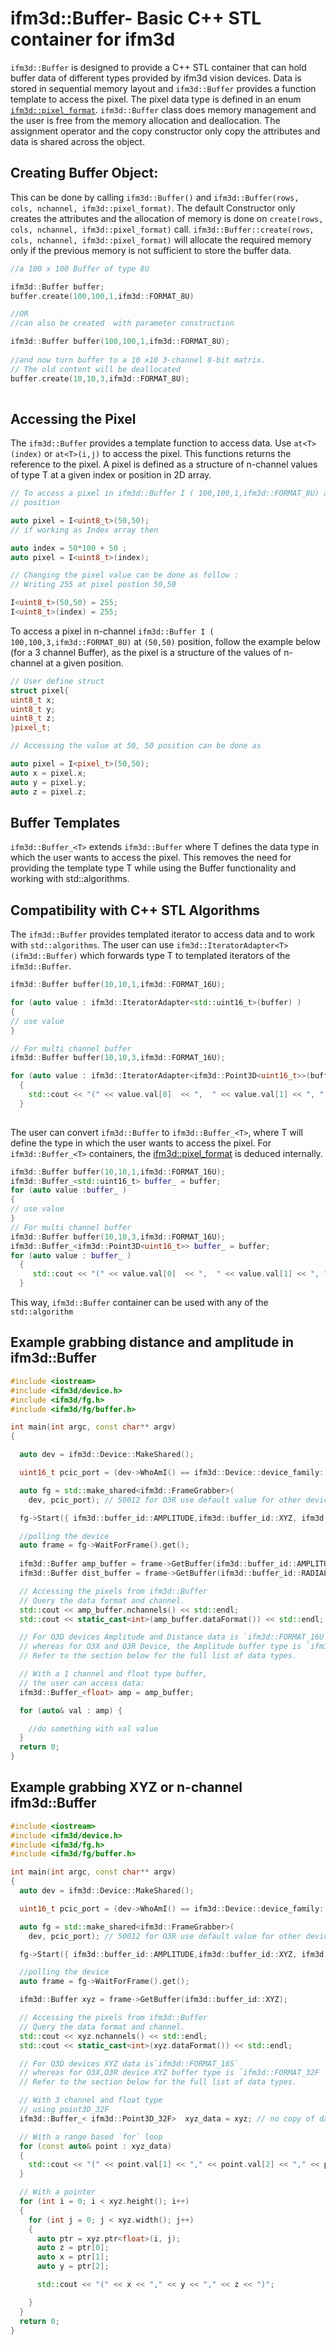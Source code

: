 # ifm3d::Buffer- Basic C++ STL container for ifm3d

```ifm3d::Buffer``` is designed to provide a C++ STL container that can hold
buffer data of different types provided by ifm3d vision devices. Data is stored
in sequential memory layout and ```ifm3d::Buffer``` provides a function template to access
the pixel. The pixel data type is defined in an enum [```ifm3d::pixel_format```](../../../modules/device/include/ifm3d/device/device.h#L69).
```ifm3d::Buffer``` class does memory management and the user is free from the memory allocation
and deallocation. The assignment operator and the copy constructor
only copy the attributes and data is shared across the object.

## Creating Buffer Object:
This can be done by calling ```ifm3d::Buffer()``` and ```ifm3d::Buffer(rows, cols, nchannel, ifm3d::pixel_format)```.
The default Constructor only creates the attributes and the allocation of memory is
done on ```create(rows, cols, nchannel, ifm3d::pixel_format)``` call.
```ifm3d::Buffer::create(rows, cols, nchannel, ifm3d::pixel_format)``` will allocate the required memory
only if the previous memory is not sufficient to store the buffer data.

```cpp
//a 100 x 100 Buffer of type 8U

ifm3d::Buffer buffer;
buffer.create(100,100,1,ifm3d::FORMAT_8U)

//OR
//can also be created  with parameter construction

ifm3d::Buffer buffer(100,100,1,ifm3d::FORMAT_8U);
 
//and now turn buffer to a 10 x10 3-channel 8-bit matrix.
// The old content will be deallocated
buffer.create(10,10,3,ifm3d::FORMAT_8U);
	  
```
## Accessing the Pixel
The ```ifm3d::Buffer``` provides a template function to access data.
Use `at<T>(index)` or `at<T>(i,j)` to access the pixel. This functions returns the reference
to the pixel. A pixel is defined as a structure of n-channel values of type T at a given
index or position in 2D array.

```cpp
// To access a pixel in ifm3d::Buffer I ( 100,100,1,ifm3d::FORMAT_8U) at  50,50
// position

auto pixel = I<uint8_t>(50,50);
// if working as Index array then

auto index = 50*100 + 50 ;
auto pixel = I<uint8_t>(index);

// Changing the pixel value can be done as follow :
// Writing 255 at pixel postion 50,50

I<uint8_t>(50,50) = 255;
I<uint8_t>(index) = 255;
```  
  To access a pixel in n-channel ```ifm3d::Buffer I ( 100,100,3,ifm3d::FORMAT_8U)``` at
  `(50,50)` position, follow the example below (for a 3 channel Buffer),
  as the pixel is a structure of the values of n-channel at a given position.

```cpp
// User define struct 
struct pixel{
uint8_t x;
uint8_t y;
uint8_t z;
}pixel_t;

// Accessing the value at 50, 50 position can be done as 

auto pixel = I<pixel_t>(50,50);
auto x = pixel.x;
auto y = pixel.y;
auto z = pixel.z;

```
## Buffer Templates
```ifm3d::Buffer_<T>``` extends ```ifm3d::Buffer``` where T defines the data type in which the user wants to access the pixel.
This removes the need for providing the template type T while using the Buffer functionality
and working with std::algorithms.

## Compatibility with C++ STL Algorithms
The ```ifm3d::Buffer``` provides templated iterator to access data and to work with ```std::algorithms```.
The user can use ```ifm3d::IteratorAdapter<T>(ifm3d::Buffer)``` which forwards type T to templated
iterators of the ```ifm3d::Buffer```.

```cpp
ifm3d::Buffer buffer(10,10,1,ifm3d::FORMAT_16U);

for (auto value : ifm3d::IteratorAdapter<std::uint16_t>(buffer) )
{
// use value 
}

// For multi channel buffer 
ifm3d::Buffer buffer(10,10,3,ifm3d::FORMAT_16U);

for (auto value : ifm3d::IteratorAdapter<ifm3d::Point3D<uint16_t>>(buffer) )
  {
    std::cout << "(" << value.val[0]  << ",  " << value.val[1] << ", " << value.val[2] << ")" ;
  }
  
```
The user can convert ```ifm3d::Buffer``` to ```ifm3d::Buffer_<T>```, where T will define
the type in which the user wants to access the pixel. For ```ifm3d::Buffer_<T>```
containers, the [ifm3d::pixel_format](../../../modules/device/include/ifm3d/device/device.h#L69)
is deduced internally.

```cpp
ifm3d::Buffer buffer(10,10,1,ifm3d::FORMAT_16U);
ifm3d::Buffer_<std::uint16_t> buffer_ = buffer;
for (auto value :buffer_ )
{
// use value 
}
// For multi channel buffer 
ifm3d::Buffer buffer(10,10,3,ifm3d::FORMAT_16U);
ifm3d::Buffer_<ifm3d::Point3D<uint16_t>> buffer_ = buffer;
for (auto value : buffer_ )
  {
     std::cout << "(" << value.val[0]  << ",  " << value.val[1] << ", " << value.val[2] << ")" ;
  }
```
This way, ```ifm3d::Buffer``` container can be used with any of the ```std::algorithm```

## Example grabbing distance and amplitude in ifm3d::Buffer

```cpp
#include <iostream>
#include <ifm3d/device.h>
#include <ifm3d/fg.h>
#include <ifm3d/fg/buffer.h>

int main(int argc, const char** argv)
{

  auto dev = ifm3d::Device::MakeShared();

  uint16_t pcic_port = (dev->WhoAmI() == ifm3d::Device::device_family::O3R) ? 50012 : 50010;

  auto fg = std::make_shared<ifm3d::FrameGrabber>(
    dev, pcic_port); // 50012 for O3R use default value for other devices

  fg->Start({ ifm3d::buffer_id::AMPLITUDE,ifm3d::buffer_id::XYZ, ifm3d::buffer_id::RADIAL_DISTANCE });

  //polling the device 
  auto frame = fg->WaitForFrame().get();
  
  ifm3d::Buffer amp_buffer = frame->GetBuffer(ifm3d::buffer_id::AMPLITUDE);
  ifm3d::Buffer dist_buffer = frame->GetBuffer(ifm3d::buffer_id::RADIAL_DISTANCE);

  // Accessing the pixels from ifm3d::Buffer 
  // Query the data format and channel.
  std::cout << amp_buffer.nchannels() << std::endl;
  std::cout << static_cast<int>(amp_buffer.dataFormat()) << std::endl;

  // For O3D devices Amplitude and Distance data is `ifm3d::FORMAT_16U`
  // whereas for O3X and O3R Device, the Amplitude buffer type is `ifm3d::FORMAT_32F`
  // Refer to the section below for the full list of data types. 

  // With a 1 channel and float type buffer, 
  // the user can access data:
  ifm3d::Buffer_<float> amp = amp_buffer;

  for (auto& val : amp) {

    //do something with val value
  }
  return 0;
}

```

## Example grabbing XYZ or n-channel ifm3d::Buffer

```cpp
#include <iostream>
#include <ifm3d/device.h>
#include <ifm3d/fg.h>
#include <ifm3d/fg/buffer.h>

int main(int argc, const char** argv)
{
  auto dev = ifm3d::Device::MakeShared();

  uint16_t pcic_port = (dev->WhoAmI() == ifm3d::Device::device_family::O3R) ? 50012 : 50010;

  auto fg = std::make_shared<ifm3d::FrameGrabber>(
    dev, pcic_port); // 50012 for O3R use default value for other devices

  fg->Start({ ifm3d::buffer_id::AMPLITUDE,ifm3d::buffer_id::XYZ, ifm3d::buffer_id::RADIAL_DISTANCE });

  //polling the device 
  auto frame = fg->WaitForFrame().get();

  ifm3d::Buffer xyz = frame->GetBuffer(ifm3d::buffer_id::XYZ);

  // Accessing the pixels from ifm3d::Buffer 
  // Query the data format and channel.
  std::cout << xyz.nchannels() << std::endl;
  std::cout << static_cast<int>(xyz.dataFormat()) << std::endl;

  // For O3D devices XYZ data is`ifm3d::FORMAT_16S`
  // whereas for O3X,O3R device XYZ buffer type is `ifm3d::FORMAT_32F
  // Refer to the section below for the full list of data types.

  // With 3 channel and float type
  // using point3D_32F
  ifm3d::Buffer_< ifm3d::Point3D_32F>  xyz_data = xyz; // no copy of data 

  // With a range based `for` loop
  for (const auto& point : xyz_data)
  {
    std::cout << "(" << point.val[1] << "," << point.val[2] << "," << point.val[0] << ")";
  }

  // With a pointer 
  for (int i = 0; i < xyz.height(); i++)
  {
    for (int j = 0; j < xyz.width(); j++)
    {
      auto ptr = xyz.ptr<float>(i, j);
      auto z = ptr[0];
      auto x = ptr[1];
      auto y = ptr[2];

      std::cout << "(" << x << "," << y << "," << z << ")";

    }
  }
  return 0;
}
```

